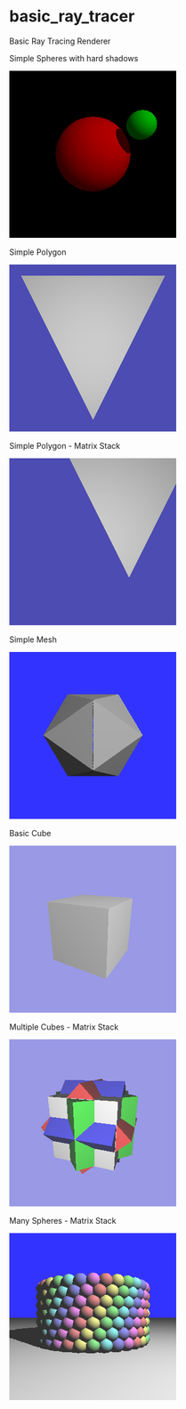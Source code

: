 # basic_ray_tracer
Basic Ray Tracing Renderer

Simple Spheres with hard shadows

![alt text](https://github.com/ashwinkachhara/basic_ray_tracer/blob/master/t01.png)

Simple Polygon

![alt text](https://github.com/ashwinkachhara/basic_ray_tracer/blob/master/t02.png)

Simple Polygon - Matrix Stack

![alt text](https://github.com/ashwinkachhara/basic_ray_tracer/blob/master/t03.png)

Simple Mesh

![alt text](https://github.com/ashwinkachhara/basic_ray_tracer/blob/master/t04.png)

Basic Cube

![alt text](https://github.com/ashwinkachhara/basic_ray_tracer/blob/master/t05.png)

Multiple Cubes - Matrix Stack

![alt text](https://github.com/ashwinkachhara/basic_ray_tracer/blob/master/t06.png)

Many Spheres - Matrix Stack

![alt text](https://github.com/ashwinkachhara/basic_ray_tracer/blob/master/t07.png)
